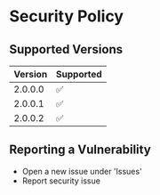 # Security Policy

## Supported Versions

| Version | Supported          |
| ------- | ------------------ |
| 2.0.0.0 | :white_check_mark: |
| 2.0.0.1 | :white_check_mark: |
| 2.0.0.2 | :white_check_mark: |

## Reporting a Vulnerability

- Open a new issue under 'Issues'
- Report security issue
